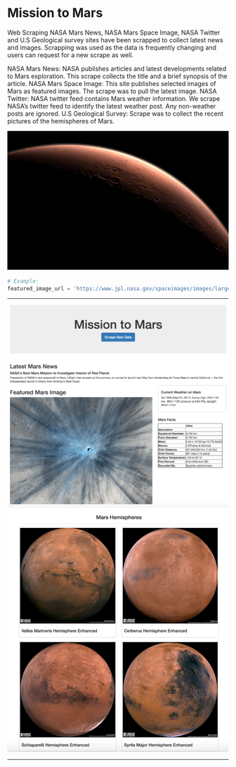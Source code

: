 # Mission to Mars

Web Scraping NASA Mars News, NASA Mars Space Image, NASA Twitter and U.S Geological survey sites have been scrapped to collect latest news and images. Scrapping was used as the data is frequently changing and users can request for a new scrape as well.

NASA Mars News: NASA publishes articles and latest developments related to Mars exploration. This scrape collects the title and a brief synopsis of the article.
NASA Mars Space Image: This site publishes selected images of Mars as featured images. The scrape was to pull the latest image.
NASA Twitter: NASA twitter feed contains Mars weather information. We scrape NASA’s twitter feed to identify the latest weather post. Any non-weather posts are ignored.
U.S Geological Survey: Scrape was to collect the recent pictures of the hemispheres of Mars.

![mission_to_mars](Images/mission_to_mars.jpg)

```python
# Example:
featured_image_url = 'https://www.jpl.nasa.gov/spaceimages/images/largesize/PIA16225_hires.jpg'
```
- - -


![final_app_part1.png](Images/final_app_part1.png)
![final_app_part2.png](Images/final_app_part2.png)

- - -

